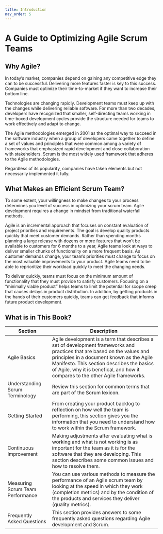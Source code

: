 ```yaml
---
title: Introduction
nav_order: 5
---
```


# A Guide to Optimizing Agile Scrum Teams

## Why Agile?

In today’s market, companies depend on gaining any competitive edge they can to be successful. Delivering more features faster is key to this success. Companies must optimize their time-to-market if they want to increase their bottom line.

Technologies are changing rapidly. Development teams must keep up with the changes while delivering reliable software. For more than two decades, developers have recognized that smaller, self-directing teams working in time-boxed development cycles provide the structure needed for teams to work effectively and adapt to change.

The Agile methodologies emerged in 2001 as the optimal way to succeed in the software industry when a group of developers came together to define a set of values and principles that were common among a variety of frameworks that emphasized rapid development and close collaboration with stakeholders. Scrum is the most widely used framework that adheres to the Agile methodologies. 

Regardless of its popularity, companies have taken elements but not necessarily implemented it fully.

## What Makes an Efficient Scrum Team?

To some extent, your willingness to make changes to your process determines you level of success in optimizing your scrum team. Agile development requires a change in mindset from traditional waterfall methods. 

Agile is an incremental approach that focuses on constant evaluation of project priorities and requirements. The goal is develop quality products quickly that meet customer demands. Rather than spending months planning a large release with dozens or more features that won’t be available to customers for 6 months to a year, Agile teams look at ways to deliver smaller chunks of functionality on a more frequent basis. As customer demands change, your team’s priorities must change to focus on the most valuable improvements to your product. Agile teams need to be able to reprioritize their workload quickly to meet the changing needs. 

To deliver quickly, teams must focus on the minimum amount of functionality that they must provide to satisfy customers. Focusing on a “minimally viable product” helps teams to limit the potential for scope creep that causes delays in product distribution. In addition, by getting products in the hands of their customers quickly, teams can get feedback that informs future product development. 

## What is in This Book?

| Section                           | Description          |
|-----------------------------------|----------------------|
| Agile Basics                      |  Agile development is a term that describes a set of development frameworks and practices that are based on the values and principles in a document known as the Agile Manifesto.  This section describes the basics of Agile, why it is benefical, and how it compares to the other Agile frameworks.               |
| Understanding Scrum Terminology   | Review this section for common terms that are part of the Scrum lexicon. |
| Getting Started                   | From creating your product backlog to reflection on how well the team is performing, this section gives you the information that you need to understand how to work within the Scrum framework. |
| Continuous Improvement            | Making adjustments after evaluating what is working and what is not working is as important for the team as it is for the software that they are developing. This section describes some common issues and how to resolve them.      |
| Measuring Scrum Team Performance  | You can use various methods to measure the performance of an Agile scrum team by looking at the speed in which they work (completion metrics) and by the condition of the products and services they deliver (quality metrics).                          |
| Frequently Asked Questions        | This section provides answers to some frequently asked questions regarding Agile development and Scrum.               |

